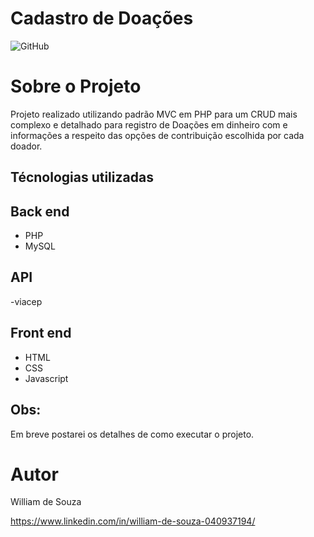 # Cadastro de Doações
![GitHub](https://img.shields.io/github/license/WilliamD-s/CadastroDoacoes)

# Sobre o Projeto
Projeto realizado utilizando padrão MVC em PHP para um CRUD mais complexo e detalhado para registro de Doações em dinheiro com e informações a respeito das opções de contribuição escolhida por cada doador. 

## Técnologias utilizadas
## Back end
- PHP
- MySQL
 
## API
-viacep
 
## Front end
- HTML
- CSS
- Javascript

 ## Obs:
 Em breve postarei os detalhes de como executar o projeto.

 # Autor
 William de Souza

 https://www.linkedin.com/in/william-de-souza-040937194/

